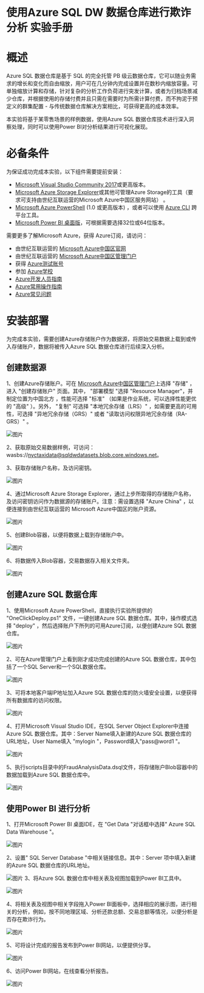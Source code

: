 # 使用Azure SQL DW 数据仓库进行欺诈分析 实验手册

# 概述

Azure SQL 数据仓库是基于 SQL 的完全托管 PB 级云数据仓库，它可以随业务需求的增长和变化而自由缩放，用户可在几分钟内完成设置并在数秒内缩放容量。可单独缩放计算和存储，针对复杂的分析工作负荷进行突发计算，或者为归档场景减少仓库，并根据使用的存储付费并且只需在需要时为所需计算付费，而不拘泥于预定义的群集配置 - 与传统数据仓库解决方案相比，可获得更高的成本效率。

本实验将基于某零售场景的样例数据，使用Azure SQL 数据仓库技术进行深入洞察处理，同时可以使用Power BI对分析结果进行可视化展现。

# 必备条件

为保证成功完成本实验，以下组件需要提前安装：

- [Microsoft Visual Studio Community 2017](https://www.visualstudio.com/vs/community/)或更高版本。
- [Microsoft Azure Storage Explorer](https://azure.microsoft.com/en-us/features/storage-explorer/)或其他可管理Azure Storage的工具（要求可支持由世纪互联运营的Microsoft Azure中国区服务网站） 。
- [Microsoft Azure PowerShell](https://docs.microsoft.com/en-us/powershell/azure/overview?view=azurermps-4.3.1) (1.0 或更高版本) ，或者可以使用 [Azure CLI](https://azure.microsoft.com/en-us/documentation/articles/xplat-cli-install/) 跨平台工具。
- [Microsoft Power BI 桌面版](https://www.microsoft.com/en-us/download/details.aspx?id=45331)，可根据需要选择32位或64位版本。

需要更多了解Microsoft Azure，获得 Azure订阅，请访问：

- 由世纪互联运营的 [Microsoft Azure中国区官网](https://www.azure.cn/pricing/1rmb-trial-full/)
- 由世纪互联运营的 [Microsoft Azure中国区管理门户](https://portal.azure.cn/)
- 获得 [Azure测试账号](https://www.azure.cn/pricing/1rmb-trial-full/)
- 参加 [Azure学校](https://school.azure.cn/)
- [Azure开发人员指南](https://azure.microsoft.com/zh-cn/campaigns/developer-guide/)
- [Azure常用操作指南](https://docs.azure.cn/zh-cn/articles/)
- [Azure常见问题](https://www.azure.cn/support/faq/)

# 安装部署

为完成本实验，需要创建Azure存储账户作为数据源，将原始交易数据上载到或传入存储账户，数据将被传入Azure SQL 数据仓库进行后续深入分析。

## 创建数据源

1、创建Azure存储账户。可在 [Microsoft Azure中国区管理门户](https://portal.azure.cn/)上选择 &quot;存储&quot; ，进入 &quot;创建存储账户&quot; 页面。其中， &quot;部署模型 &quot;选择 &quot;Resource Manager&quot;，并制定位置为中国北方 ，性能可选择 &quot;标准&quot; （如果是作业系统，可以选择性能更优的 &quot;高级&quot; ）。另外， &quot;复制&quot; 可选择 &quot;本地冗余存储（LRS）&quot; ，如需要更高的可用性，可选择 &quot;异地冗余存储（GRS）&quot; 或者 &quot;读取访问权限异地冗余存储（RA-GRS）&quot; 。

![图片](/images/Big-Data-and-Data-Warehouse/01.png)

2、获取原始交易数据样例，可访问：wasbs://nyctaxidata@sqldwdatasets.blob.core.windows.net。

3、获取存储账户名称，及访问密钥。

![图片](/images/Big-Data-and-Data-Warehouse/02.png)

4、通过Microsoft Azure Storage Explorer，通过上步所取得的存储账户名称，及访问密钥访问作为数据源的存储账户。注意：需设置选择 &quot;Azure China&quot; ，以便连接到由世纪互联运营的 Microsoft Azure中国区的账户资源。

![图片](/images/Big-Data-and-Data-Warehouse/03.png)

5、创建Blob容器，以便将数据上载到存储账户中。

![图片](/images/Big-Data-and-Data-Warehouse/04.png)

6、将数据传入Blob容器，交易数据存入相关文件夹。

![图片](/images/Big-Data-and-Data-Warehouse/05.png)

## 创建Azure SQL 数据仓库

1、使用Microsoft Azure PowerShell，直接执行实验所提供的 &quot;OneClickDeploy.ps1&quot; 文件，一键创建Azure SQL 数据仓库。其中，操作模式选择 &quot;deploy&quot; ，然后选择账户下所列的可用Azure订阅，以便创建Azure SQL 数据仓库。

![图片](/images/Big-Data-and-Data-Warehouse/06.png)

2、可在Azure管理门户上看到刚才成功完成创建的Azure SQL 数据仓库，其中包括了一个SQL Server和一个SQL数据仓库。

![图片](/images/Big-Data-and-Data-Warehouse/07.png)

3、可将本地客户端IP地址加入Azure SQL 数据仓库的防火墙安全设置，以便获得所有数据库的访问权限。

![图片](/images/Big-Data-and-Data-Warehouse/08.png)


4、打开Microsoft Visual Studio IDE，在SQL Server Object Explorer中连接Azure SQL 数据仓库。其中：Server Name填入新建的Azure SQL 数据仓库的URL地址，User Name填入 &quot;mylogin &quot;，Password填入&quot;pass@word1 &quot;。

![图片](/images/Big-Data-and-Data-Warehouse/09.png)

5、执行scripts目录中的FraudAnalysisData.dsql文件，将存储账户Blob容器中的数据加载到Azure SQL 数据仓库中。

![图片](/images/Big-Data-and-Data-Warehouse/10.png)

## 使用Power BI 进行分析

1、打开Microsoft Power BI 桌面IDE，在 &quot;Get Data &quot;对话框中选择&quot; Azure SQL Data Warehouse &quot;。

![图片](/images/Big-Data-and-Data-Warehouse/11.png)

2、设置&quot; SQL Server Database &quot;中相关链接信息。其中：Server 项中填入新建的Azure SQL 数据仓库的URL地址。

![图片](/images/Big-Data-and-Data-Warehouse/12.png)
3、将Azure SQL 数据仓库中相关表及视图加载到Power BI工具中。

![图片](/images/Big-Data-and-Data-Warehouse/13.png)

4、将相关表及视图中相关字段拖入Power BI面板中，选择相应的展示图，进行相关的分析，例如，按不同地理区域、分析还款总额、交易总额等情况，以便分析是否存在欺诈行为。

![图片](/images/Big-Data-and-Data-Warehouse/14.png)

5、可将设计完成的报告发布到Power BI网站，以便提供分享。

![图片](/images/Big-Data-and-Data-Warehouse/15.png)

6、访问Power BI网站，在线查看分析报告。

![图片](/images/Big-Data-and-Data-Warehouse/16.png)